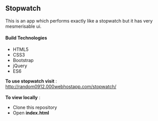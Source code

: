 ## Stopwatch
This is an app which performs exactly like a stopwatch but it has very mesmerisable ui.

#### Build Technologies

- HTML5
- CSS3
- Bootstrap
- jQuery
- ES6

**To use stopwatch visit** : http://random0912.000webhostapp.com/stopwatch/</br></br>
**To view locally** : <ul><li>Clone this repository</li><li>Open **index.html**</li></ul>
